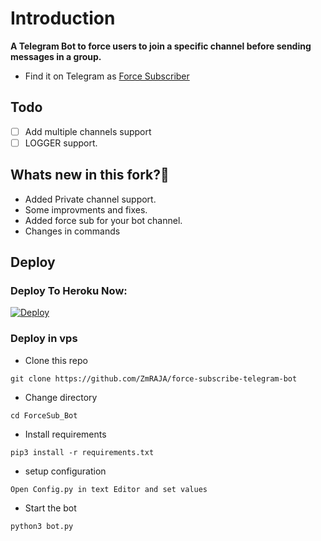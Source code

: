 # Introduction
**A Telegram Bot to force users to join a specific channel before sending messages in a group.**
- Find it on Telegram as [Force Subscriber](https://t.me/ForcedSubscribeRoBot)

## Todo
- [ ] Add multiple channels support
- [ ] LOGGER support.

## Whats new in this fork?🤔
- Added Private channel support.
- Some improvments and fixes.
- Added force sub for your bot channel.
- Changes in commands

## Deploy

### Deploy To Heroku Now:
[![Deploy](https://www.herokucdn.com/deploy/button.svg)](https://heroku.com/deploy?template=https://github.com/ZmRAJA/force-subscribe-telegram-bot)

### Deploy in vps
- Clone this repo
```
git clone https://github.com/ZmRAJA/force-subscribe-telegram-bot
```
- Change directory
```
cd ForceSub_Bot
```
- Install requirements
```
pip3 install -r requirements.txt
```
- setup configuration
```
Open Config.py in text Editor and set values
```
- Start the bot
```
python3 bot.py
```
 
